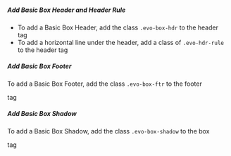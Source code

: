 ##### Add Basic Box Header and Header Rule
* To add a Basic Box Header, add the class `.evo-box-hdr` to the header <div> tag
* To add a horizontal line under the header, add a class of `.evo-hdr-rule` to the header tag

##### Add Basic Box Footer

To add a Basic Box Footer, add the class `.evo-box-ftr` to the footer <div> tag

##### Add Basic Box Shadow

To add a Basic Box Shadow, add the class `.evo-box-shadow` to the box <div> tag

